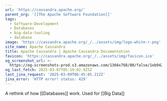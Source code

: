 ```yaml
---
url: 'https://cassandra.apache.org/'
parent_org: '[[The Apache Software Foundation]]'
tags:
  - Software-Development
  - Databases
  - big-data-tooling
  - database
image: 'https://cassandra.apache.org/_/../assets/img/logo-white-r.png'
site_name: Apache Cassandra
title: Apache Cassandra | Apache Cassandra Documentation
favicon: 'https://cassandra.apache.org/_/../assets/img/favicon.ico'
og_screenshot_url: >-
  https://og-screenshots-prod.s3.amazonaws.com/1366x768/80/false/1eb942c9dce57155686ed1fec8569e4217023d90b447296610d9a5517a5cb37b.jpeg
og_last_fetch: 2025-03-07T05:19:02.925Z
last_jina_request: '2025-03-09T06:45:05.212Z'
jina_error: 'HTTP error! status: 429'
---
```

A rethink of how [[Databases]] work. Used for [[Big Data]]

